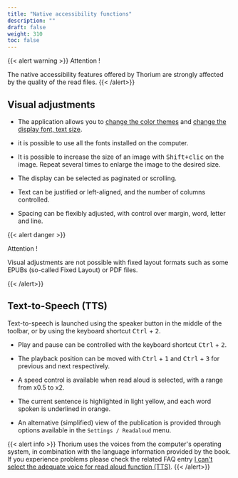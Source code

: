 ```yaml
---
title: "Native accessibility functions"
description: ""
draft: false
weight: 310
toc: false
---
```



{{< alert warning >}}
Attention !

The native accessibility features offered by Thorium are strongly 
affected by the quality of the read files. 
{{< /alert>}}


## Visual adjustments

- The application allows you to [change the color themes](/thorium-reader-doc/210_reading/215_ReadingParameters/#th%c3%a8me) and [change the display font, text size](/thorium-reader-doc/210_reading/215_ReadingParameters/#texte).

- it is possible to use all the fonts installed on the computer.

- It is possible to increase the size of an image with <kbd>Shift+clic</kbd> on the image. Repeat several times to enlarge the image to the desired size.

- The display can be selected as paginated or scrolling.

- Text can be justified or left-aligned, and the number of columns controlled. 

- Spacing can be flexibly adjusted, with control over margin, word, letter and line. 

{{< alert danger >}}

Attention !

Visual adjustments are not possible with fixed layout formats such as some 
EPUBs (so-called <span lang="en">Fixed Layout</span>) 
or PDF files.

{{< /alert>}}

## Text-to-Speech (TTS)

Text-to-speech is launched using the speaker button in the middle of the toolbar, 
or by using the keyboard shortcut <kbd>Ctrl</kbd> + <kbd>2</kbd>.

* Play and pause can be controlled with the keyboard shortcut 
<kbd>Ctrl</kbd> + <kbd>2</kbd>.

* The playback position can be moved with <kbd>Ctrl</kbd> + <kbd>1</kbd> 
and <kbd>Ctrl</kbd> + <kbd>3</kbd> for previous and next respectively.

* A speed control is available when read aloud 
is selected, with a range from x0.5 to x2.

* The current sentence is highlighted in light yellow, and each word spoken is 
underlined in orange.

* An alternative (simplified) view of the publication is provided through 
options available in the `Settings / Readaloud` menu.

{{< alert info >}}
Thorium uses the voices from the computer's operating system, in combination with the language information provided by the book. If you experience problems please check the related FAQ entry [I can't select the adequate voice for read aloud function (TTS)](/docs/400_ressources/430_faq#TTSvoices).
{{< /alert>}}